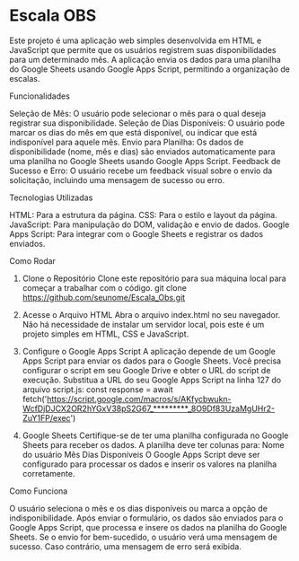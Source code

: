 # Escala OBS

Este projeto é uma aplicação web simples desenvolvida em HTML e JavaScript que permite que os usuários registrem suas disponibilidades para um determinado mês. A aplicação envia os dados para uma planilha do Google Sheets usando Google Apps Script, permitindo a organização de escalas.

Funcionalidades

Seleção de Mês: O usuário pode selecionar o mês para o qual deseja registrar sua disponibilidade.
Seleção de Dias Disponíveis: O usuário pode marcar os dias do mês em que está disponível, ou indicar que está indisponível para aquele mês.
Envio para Planilha: Os dados de disponibilidade (nome, mês e dias) são enviados automaticamente para uma planilha no Google Sheets usando Google Apps Script.
Feedback de Sucesso e Erro: O usuário recebe um feedback visual sobre o envio da solicitação, incluindo uma mensagem de sucesso ou erro.

Tecnologias Utilizadas

HTML: Para a estrutura da página.
CSS: Para o estilo e layout da página.
JavaScript: Para manipulação do DOM, validação e envio de dados.
Google Apps Script: Para integrar com o Google Sheets e registrar os dados enviados.

Como Rodar
1. Clone o Repositório
Clone este repositório para sua máquina local para começar a trabalhar com o código.
git clone https://github.com/seunome/Escala_Obs.git

3. Acesse o Arquivo HTML
Abra o arquivo index.html no seu navegador. Não há necessidade de instalar um servidor local, pois este é um projeto simples em HTML, CSS e JavaScript.

4. Configure o Google Apps Script
A aplicação depende de um Google Apps Script para enviar os dados para o Google Sheets.
Você precisa configurar o script em seu Google Drive e obter o URL do script de execução.
Substitua a URL do seu Google Apps Script na linha 127 do arquivo script.js:
const response = await fetch('https://script.google.com/macros/s/AKfycbwukn-WcfDjDJCX2OR2hYGxV38pS2G67_*********_8O9Df83UzaMgUHr2-ZuY1FP/exec')

5. Google Sheets
Certifique-se de ter uma planilha configurada no Google Sheets para receber os dados. A planilha deve ter colunas para:
Nome do usuário
Mês
Dias Disponíveis
O Google Apps Script deve ser configurado para processar os dados e inserir os valores na planilha corretamente.

Como Funciona

O usuário seleciona o mês e os dias disponíveis ou marca a opção de indisponibilidade.
Após enviar o formulário, os dados são enviados para o Google Apps Script, que processa e insere os dados na planilha do Google Sheets.
Se o envio for bem-sucedido, o usuário verá uma mensagem de sucesso. Caso contrário, uma mensagem de erro será exibida.
